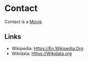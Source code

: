 # Contact

Contact is a [Movie](200300000.md).

## Links

- Wikipedia: [Https://En.Wikipedia.Org](https://en.wikipedia.org/wiki/Contact_(1997_American_film))
- Wikidata: [Https://Wikidata.org](https://wikidata.org/wiki/Q270215)
